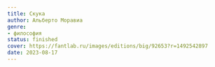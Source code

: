```yaml
---
title: Скука
author: Альберто Моравиа
genre:
- философия
status: finished
cover: https://fantlab.ru/images/editions/big/92653?r=1492542897
date: 2023-08-17
---
```


